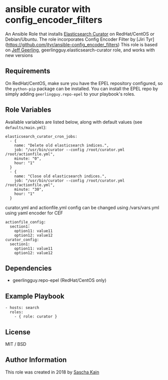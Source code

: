 # ansible curator with config_encoder_filters

An Ansible Role that installs [Elasticsearch Curator](https://github.com/elasticsearch/curator) on RedHat/CentOS or Debian/Ubuntu.
The role incorporates Config Encoder Filter by [Jiri Tyr] (https://github.com/jtyr/ansible-config_encoder_filters)
This role is based on [Jeff Geerling](https://www.jeffgeerling.com/), geerlingguy.elasticsearch-curator role, and works with new versions

## Requirements

On RedHat/CentOS, make sure you have the EPEL repository configured, so the `python-pip` package can be installed. You can install the EPEL repo by simply adding `geerlingguy.repo-epel` to your playbook's roles.

## Role Variables

Available variables are listed below, along with default values (see `defaults/main.yml`):

    elasticsearch_curator_cron_jobs:
      - {
        name: "Delete old elasticsearch indices.",
        job: "/usr/bin/curator --config /root/curator.yml /root/actionfile.yml",
        minute: "0",
        hour: "1"
      }
      - {
        name: "Close old elasticsearch indices.",
        job: "/usr/bin/curator --config /root/curator.yml /root/actionfile.yml",
        minute: "30",
        hour: "1"
      }

curator.yml and actionfile.yml config can be changed using /vars/vars.yml using yaml encoder for CEF


	actionfile_config:
	  section1:
	    option11: value11
	    option12: value12
	curator_config:
	  section1:
	    option11: value11
	    option12: value12


## Dependencies

  - geerlingguy.repo-epel (RedHat/CentOS only)

## Example Playbook

    - hosts: search
      roles:
        - { role: curator }

## License

MIT / BSD

## Author Information

This role was created in 2018 by [Sascha Kain](https://github.com/eviladm)
